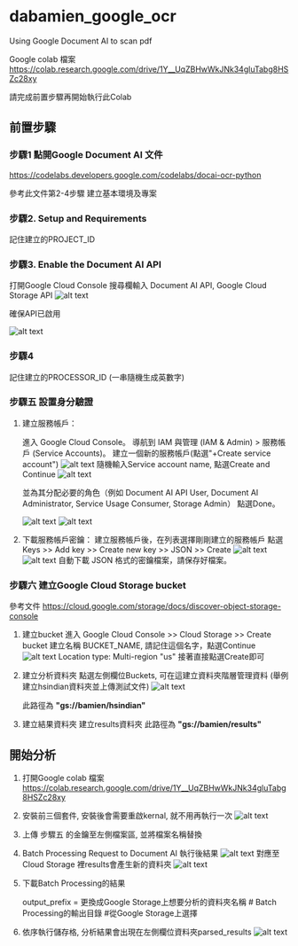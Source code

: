 # dabamien_google_ocr
Using Google Document AI to scan pdf

Google colab 檔案 https://colab.research.google.com/drive/1Y__UqZBHwWkJNk34gluTabg8HSZc28xy

請完成前置步驟再開始執行此Colab

## 前置步驟

### 步驟1 點開Google Document AI 文件
https://codelabs.developers.google.com/codelabs/docai-ocr-python 

參考此文件第2-4步驟 建立基本環境及專案 

### 步驟2. Setup and Requirements
記住建立的PROJECT_ID   

### 步驟3. Enable the Document AI API

打開Google Cloud Console
搜尋欄輸入 Document AI API, Google Cloud Storage API
![alt text](readme_img/image-6.png)

確保API已啟用

![alt text](readme_img/image-5.png)

### 步驟4
記住建立的PROCESSOR_ID (一串隨機生成英數字)

### 步驟五 設置身分驗證

1. 建立服務帳戶：

    進入 Google Cloud Console。
    導航到 IAM 與管理 (IAM & Admin) > 服務帳戶 (Service Accounts)。
    建立一個新的服務帳戶(點選"+Create service account")
    ![alt text](readme_img/image.png)
    隨機輸入Service account name, 點選Create and Continue
    ![alt text](readme_img/image-1.png)

    並為其分配必要的角色（例如 Document AI API User, Document AI Administrator, Service Usage Consumer, Storage Admin） 點選Done。

    ![alt text](readme_img/image-2.png)
    ![alt text](readme_img/image-3.png)
2. 下載服務帳戶密鑰：
    建立服務帳戶後，在列表選擇剛剛建立的服務帳戶
    點選Keys >> Add key >> Create new key >> JSON >> Create
    ![alt text](readme_img/image-4.png)
    ![alt text](readme_img/download_json_key.png)
    自動下載 JSON 格式的密鑰檔案，請保存好檔案。

### 步驟六 建立Google Cloud Storage bucket
參考文件 https://cloud.google.com/storage/docs/discover-object-storage-console

1. 建立bucket
    進入 Google Cloud Console >> Cloud Storage >> Create bucket
    建立名稱 BUCKET_NAME, 請記住這個名字，點選Continue
    ![alt text](readme_img/image-7.png)
    Location type: Multi-region "us"
    接著直接點選Create即可
2. 建立分析資料夾
    點選左側欄位Buckets, 可在這建立資料夾階層管理資料
    (舉例 建立hsindian資料夾並上傳測試文件)
    ![alt text](readme_img/image-8.png)

    此路徑為 <b>"gs://bamien/hsindian"</b>

3. 建立結果資料夾
    建立results資料夾
    此路徑為 <b>"gs://bamien/results"</b>

## 開始分析

1. 打開Google colab 檔案 https://colab.research.google.com/drive/1Y__UqZBHwWkJNk34gluTabg8HSZc28xy

2. 安裝前三個套件, 安裝後會需要重啟kernal, 就不用再執行一次
    ![alt text](readme_img/image-9.png)

3. 上傳 步驟五 的金鑰至左側檔案區, 並將檔案名稱替換

4. Batch Processing Request to Document AI 執行後結果
    ![alt text](readme_img/image-10.png)
    對應至Cloud Storage 裡results會產生新的資料夾
    ![alt text](readme_img/image-11.png)

5. 下載Batch Processing的結果

    output_prefix = 更換成Google Storage上想要分析的資料夾名稱  # Batch Processing的輸出目錄 #從Google Storage上選擇

6. 依序執行儲存格, 分析結果會出現在左側欄位資料夾parsed_results
    ![alt text](readme_img/image-12.png)